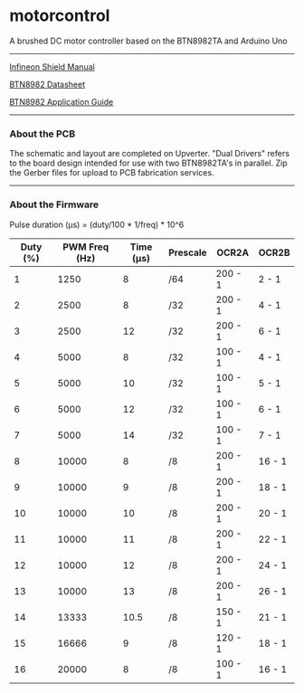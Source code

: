 # motorcontrol
A brushed DC motor controller based on the BTN8982TA and Arduino Uno

---

<a href="https://www.infineon.com/dgdl/Infineon-Motor_Control_Shield_with_BTN8982TA_for_Arduino-UM-v01_00-EN.pdf?fileId=5546d4624ca27d02014cb20b89867eed" target="_blank">Infineon Shield Manual</a>

<a href="https://www.infineon.com/dgdl/Infineon-BTN8982TA-DS-v01_00-EN.pdf?fileId=db3a30433fa9412f013fbe32289b7c17" target="_blank">BTN8982 Datasheet</a>

<a href="https://www.infineon.com/dgdl/Infineon-NovalithIC_BTN89x0-x2-AN-v00_04-EN.pdf?fileId=db3a30433fa9412f013fc8d88e3d430a" target="_blank">BTN8982 Application Guide</a>

---

### About the PCB

The schematic and layout are completed on Upverter.
"Dual Drivers" refers to the board design intended for use with two BTN8982TA's in parallel.
Zip the Gerber files for upload to PCB fabrication services.

---

### About the Firmware

Pulse duration (µs) = (duty/100 * 1/freq) * 10^6

| Duty (%)    | PWM Freq (Hz) | Time (µs) | Prescale | OCR2A   | OCR2B  |
|-------------|---------------|-----------|----------|---------|--------|
| 1           | 1250          | 8         | /64      | 200 - 1 | 2 - 1  |
| 2           | 2500          | 8         | /32      | 200 - 1 | 4 - 1  |
| 3           | 2500          | 12        | /32      | 200 - 1 | 6 - 1  |
| 4           | 5000          | 8         | /32      | 100 - 1 | 4 - 1  |
| 5           | 5000          | 10        | /32      | 100 - 1 | 5 - 1  |
| 6           | 5000          | 12        | /32      | 100 - 1 | 6 - 1  |
| 7           | 5000          | 14        | /32      | 100 - 1 | 7 - 1  |
| 8           | 10000         | 8         | /8       | 200 - 1 | 16 - 1 |
| 9           | 10000         | 9         | /8       | 200 - 1 | 18 - 1 |
| 10          | 10000         | 10        | /8       | 200 - 1 | 20 - 1 |
| 11          | 10000         | 11        | /8       | 200 - 1 | 22 - 1 |
| 12          | 10000         | 12        | /8       | 200 - 1 | 24 - 1 |
| 13          | 10000         | 13        | /8       | 200 - 1 | 26 - 1 |
| 14          | 13333         | 10.5      | /8       | 150 - 1 | 21 - 1 |
| 15          | 16666         | 9         | /8       | 120 - 1 | 18 - 1 |
| 16          | 20000         | 8         | /8       | 100 - 1 | 16 - 1 |
